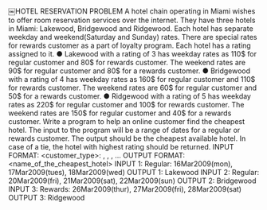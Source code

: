 ￼HOTEL RESERVATION PROBLEM
A hotel chain operating in Miami wishes to offer room reservation services over the internet. They have three hotels in Miami: Lakewood, Bridgewood and Ridgewood. Each hotel has separate weekday and weekend(Saturday and Sunday) rates. There are special rates for rewards customer as a part of loyalty program. Each hotel has a rating assigned to it.
● Lakewood with a rating of 3 has weekday rates as 110$ for regular customer and 80$ for rewards customer. The weekend rates are 90$ for regular customer and 80$ for a rewards customer.
● Bridgewood with a rating of 4 has weekday rates as 160$ for regular customer and 110$ for rewards customer. The weekend rates are 60$ for regular customer and 50$ for a rewards customer.
● Ridgewood with a rating of 5 has weekday rates as 220$ for regular customer and 100$ for rewards customer. The weekend rates are 150$ for regular customer and 40$ for a rewards customer.
Write a program to help an online customer find the cheapest hotel.
The input to the program will be a range of dates for a regular or rewards customer. The output should be the cheapest available hotel. In case of a tie, the hotel with highest rating should be returned.
INPUT FORMAT:
<customer_type>: <date1>, <date2>, <date3>, ...
OUTPUT FORMAT:
<name_of_the_cheapest_hotel>
INPUT 1:
Regular: 16Mar2009(mon), 17Mar2009(tues), 18Mar2009(wed) OUTPUT 1:
Lakewood
INPUT 2:
Regular: 20Mar2009(fri), 21Mar2009(sat), 22Mar2009(sun) OUTPUT 2:
Bridgewood
INPUT 3:
Rewards: 26Mar2009(thur), 27Mar2009(fri), 28Mar2009(sat) OUTPUT 3:
Ridgewood
